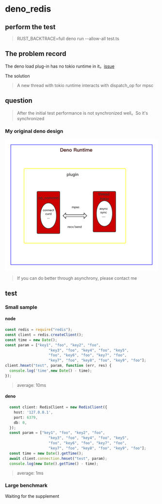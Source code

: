 # deno_redis

## perform the test

> RUST_BACKTRACE=full deno run --allow-all test.ts 

## The problem record

The deno load plug-in has no tokio runtime in it。[issue](https://github.com/denoland/deno/issues/4479)

The solution

> A new thread with tokio runtime interacts with dispatch_op for mpsc


## question

> After the initial test performance is not synchronized well。So it's synchronized

### My original deno design

![deno_redis](./readme/redis_plugin.png)

> If you can do better through asynchrony, please contact me

## test
### Small sample
#### node 
```js
const redis = require("redis");
const client = redis.createClient();
const time = new Date();
const param = ["key1", "foo", "key2", "foo", 
                    "key3", "foo", "key4", "foo", "key5", 
                    "foo", "key6", "foo", "key7", "foo", 
                    "key7", "foo", "key8", "foo", "key9", "foo"];
client.hmset("test", param, function (err, res) {
  console.log('time',new Date() - time);
});

```
> average: 10ms
#### deno
```ts
  const client: RedisClient = new RedisClient({
    host: '127.0.0.1',
    port: 6379,
    db: 0,
  });
  const param = ["key1", "foo", "key2", "foo", 
                    "key3", "foo", "key4", "foo", "key5", 
                    "foo", "key6", "foo", "key7", "foo", 
                    "key7", "foo", "key8", "foo", "key9", "foo"];
  const time = new Date().getTime();
  await client.connection.hmset("test", param);
  console.log(new Date().getTime() - time);
```
> average: 1ms

### Large benchmark

Waiting for the supplement